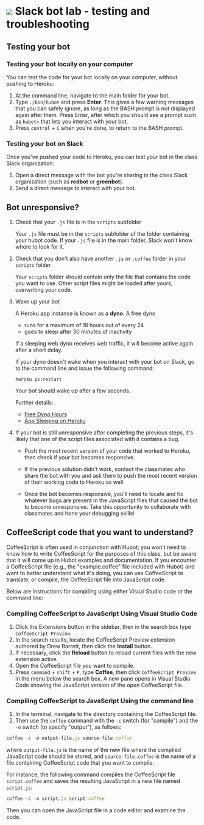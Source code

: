 # ![](https://ga-dash.s3.amazonaws.com/production/assets/logo-9f88ae6c9c3871690e33280fcf557f33.png) Slack bot lab - testing and troubleshooting

## Testing your bot

### Testing your bot locally on your computer

You can test the code for your bot locally on your computer, without pushing to Heroku:

1. At the command line, navigate to the main folder for your bot.
1. Type `./bin/hubot` and press __Enter__.
This gives a few warning messages that you can safely ignore, as long as the BASH prompt is not displayed again after them. Press Enter, after which you should see a prompt such as `hubot>` that lets you interact with your bot. 
1. Press `control` + `C` when you're done, to return to the BASH prompt.

<!--
### Testing your bot on the Heroku server

You can push your code to Heroku, then test using the code on the Heroku server:

1. At the command line, navigate to the main folder for your bot.
1. Add your changes to the stage with `git add .`
1. Commit your changes with `git commit -m 'description of changes'`
1. Push your changes to Heroku with `git push heroku master`
Heroku runs tasks to build out the files necessary for your bot to run, and gives output for each step of the process.
1. Type `HUBOT_SLACK_TOKEN=TOKEN-GOES-HERE ./bin/hubot --adapter slack` where `TOKEN-GOES-HERE` is the Slack token provided by your instructor.
This gives output, then gives you a prompt such as `hubot>` that lets you interact with your hubot. 
1. Press `control` + `C` when you're done, to return to the BASH prompt.
-->
### Testing your bot on Slack

Once you've pushed your code to Heroku, you can test your bot in the class Slack organization:

1. Open a direct message with the bot you're sharing in the class Slack organization (such as **redbot** or **greenbot**).
1. Send a direct message to interact with your bot.


## Bot unresponsive?

1. Check that your `.js` file is in the `scripts` subfolder

    Your `.js` file must be in the `scripts` subfolder of the folder containing your hubot code. If your `.js` file is in the main folder, Slack won't know where to look for it.

2. Check that you don't also have another `.js` or `.coffee` folder in your `scripts` folder

    Your `scripts` folder should contain only the file that contains the code you want to use. Other script files might be loaded after yours, overwriting your code.

3. Wake up your bot

    A Heroku app instance is known as a __dyno__. A free dyno 
    * runs for a maximum of 18 hours out of every 24
    * goes to sleep after 30 minutes of inactivity

    If a sleeping web dyno receives web traffic, it will become active again after a short delay.

    If your dyno doesn't wake when you interact with your bot on Slack, go to the command line and issue the following command:

    `heroku ps:restart`

    Your bot should wake up after a few seconds.

    Further details:
    * [Free Dyno Hours](https://devcenter.heroku.com/articles/free-dyno-hours)
    * [App Sleeping on Heroku](https://blog.heroku.com/app_sleeping_on_heroku)

4. If your bot is still unresponsive after completing the previous steps, it's likely that one of the script files associated with it contains a bug. 

    * Push the most recent version of your code that worked to Heroku, then check if your bot becomes responsive.

    * If the previous solution didn't work, contact the classmates who share the bot with you and ask them to push the most recent version of their working code to Heroku as well.

    * Once the bot becomes responsive, you'll need to locate and fix whatever bugs are present in the JavaScript files that caused the bot to become unresponsive. Take this opportunity to collaborate with classmates and hone your debugging skills!

## CoffeeScript code that you want to understand?

  CoffeeScript is often used in conjunction with Hubot; you won't need to know how to write CoffeeScript for the purposes of this class, but be aware that it will come up in Hubot examples and documentation. If you encounter a CoffeeScript file (e.g., the "example.coffee" file included with Hubot) and want to better understand what it's doing, you can use CoffeeScript to translate, or compile, the CoffeeScript 
  file into JavaScript code. 

  Below are instructions for compiling using either Visual Studio code or the command line:

### Compiling CoffeeScript to JavaScript Using Visual Studio Code

1. Click the Extensions button in the sidebar, then in the search box type `CoffeeScript Preview`.
1. In the search results, locate the CoffeeScript Preview extension authored by Drew Barrett, then click the __Install__ button.
1. If necessary, click the __Reload__ button to reload current files with the new extension active.
1. Open the CoffeeScript file you want to compile.
1. Press `command` + `shift` + `P`, type __Coffee__, then click `CoffeeScript Preview` in the menu below the search box. A new pane opens in Visual Studio Code showing the JavaScript version of the open CoffeeScript file.

### Compiling CoffeeScript to JavaScript Using the command line

  1. In the terminal, navigate to the directory containing the CoffeeScript file. 
  2. Then use the `coffee` command with the `-c` switch (for "compile") and the `-o` switch (to specify "output"), as follows:

  ```js
  coffee -c -o output-file.js source-file.coffee
  ```
  where `output-file.js` is the name of the new file where the compiled JavaScript code should be stored, and `source-file.coffee` is the name of a file containing CoffeeScript code that you want to compile.

  For instance, the following command compiles the CoffeeScript file `script.coffee` and saves the resulting JavaScript in a new file named `script.js`:

  ```js
  coffee -c -o script.js script.coffee
  ```

  Then you can open the JavaScript file in a code editor and examine the code.